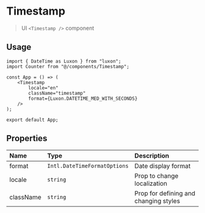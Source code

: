 # Timestamp

> UI `<Timestamp />` component

## Usage

```tsx
import { DateTime as Luxon } from "luxon";
import Counter from "@/components/Timestamp";

const App = () => (
    <Timestamp
        locale="en"
        className="timestamp"
        format={Luxon.DATETIME_MED_WITH_SECONDS}
    />
);

export default App;
```

## Properties

| Name      | Type                         | Description                           |  
|:----------|:-----------------------------|:--------------------------------------|  
| format    | `Intl.DateTimeFormatOptions` | Date display format                   |
| locale    | `string`                     | Prop to change localization           |
| className | `string`                     | Prop for defining and changing styles |

